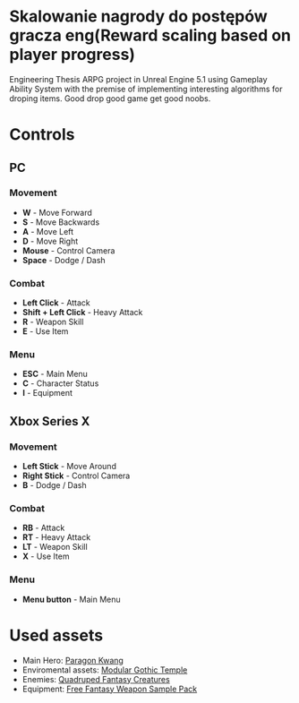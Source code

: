 # Skalowanie nagrody do postępów gracza eng(Reward scaling based on player progress)

Engineering Thesis ARPG project in Unreal Engine 5.1 using Gameplay Ability System with the premise of implementing interesting algorithms for droping items. Good drop good game get good noobs. 


# Controls 
## PC


### Movement
- **W** - Move Forward
- **S** - Move Backwards
- **A** - Move Left
- **D** - Move Right
- **Mouse** - Control Camera
- **Space** - Dodge / Dash

### Combat
- **Left Click** - Attack
- **Shift + Left Click** - Heavy Attack
- **R** - Weapon Skill
- **E** - Use Item

### Menu
- **ESC** - Main Menu
- **C** - Character Status
- **I** - Equipment


## Xbox Series X

### Movement
- **Left Stick** - Move Around
- **Right Stick** - Control Camera
- **B** - Dodge / Dash

### Combat
- **RB** - Attack
- **RT** - Heavy Attack
- **LT** - Weapon Skill
- **X** - Use Item

### Menu
- **Menu button** - Main Menu

# Used assets
- Main Hero: [Paragon Kwang](https://www.unrealengine.com/marketplace/en-US/product/paragon-kwang)
- Enviromental assets: [Modular Gothic Temple](https://www.unrealengine.com/marketplace/en-US/product/modular-gothic-temple-medieval-winter-snow)
- Enemies: [Quadruped Fantasy Creatures](https://www.unrealengine.com/marketplace/en-US/product/7f7775996f7442b187f6fa510ec9d289)
- Equipment: [Free Fantasy Weapon Sample Pack](https://www.unrealengine.com/marketplace/en-US/product/e4494c76c3b348aba7ef9b263a6dd496)
 
